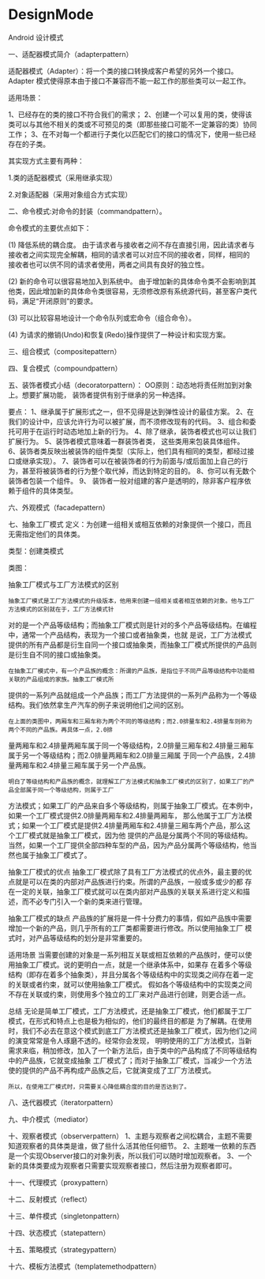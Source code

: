 # DesignMode
Android 设计模式

一、适配器模式简介（adapterpattern）

适配器模式（Adapter）：将一个类的接口转换成客户希望的另外一个接口。Adapter 模式使得原本由于接口不兼容而不能一起工作的那些类可以一起工作。

适用场景：

1、已经存在的类的接口不符合我们的需求；
2、创建一个可以复用的类，使得该类可以与其他不相关的类或不可预见的类（即那些接口可能不一定兼容的类）协同工作；
3、在不对每一个都进行子类化以匹配它们的接口的情况下，使用一些已经存在的子类。

其实现方式主要有两种：

1.类的适配器模式（采用继承实现）

2.对象适配器（采用对象组合方式实现）


二、命令模式:对命令的封装（commandpattern）。

命令模式的主要优点如下：

(1) 降低系统的耦合度。
    由于请求者与接收者之间不存在直接引用，因此请求者与接收者之间实现完全解耦，相同的请求者可以对应不同的接收者，同样，相同的
接收者也可以供不同的请求者使用，两者之间具有良好的独立性。

(2) 新的命令可以很容易地加入到系统中。
    由于增加新的具体命令类不会影响到其他类，因此增加新的具体命令类很容易，无须修改原有系统源代码，甚至客户类代码，满足“开闭原则”的要求。

(3) 可以比较容易地设计一个命令队列或宏命令（组合命令）。

(4) 为请求的撤销(Undo)和恢复(Redo)操作提供了一种设计和实现方案。

三、组合模式（compositepattern）

四、复合模式（compoundpattern）

五、装饰者模式小结（decoratorpattern）：
OO原则：动态地将责任附加到对象上。想要扩展功能， 装饰者提供有别于继承的另一种选择。

要点：
1、继承属于扩展形式之一，但不见得是达到弹性设计的最佳方案。
2、在我们的设计中，应该允许行为可以被扩展，而不须修改现有的代码。
3、组合和委托可用于在运行时动态地加上新的行为。
4、除了继承，装饰者模式也可以让我们扩展行为。
5、装饰者模式意味着一群装饰者类， 这些类用来包装具体组件。
6、装饰者类反映出被装饰的组件类型（实际上，他们具有相同的类型，都经过接口或继承实现）。
7、装饰者可以在被装饰者的行为前面与/或后面加上自己的行为，甚至将被装饰者的行为整个取代掉，而达到特定的目的。
8、你可以有无数个装饰者包装一个组件。
9、 装饰者一般对组建的客户是透明的，除非客户程序依赖于组件的具体类型。

六、外观模式（facadepattern）

七、抽象工厂模式
定义：为创建一组相关或相互依赖的对象提供一个接口，而且无需指定他们的具体类。

类型：创建类模式

类图：

抽象工厂模式与工厂方法模式的区别

    抽象工厂模式是工厂方法模式的升级版本，他用来创建一组相关或者相互依赖的对象。他与工厂方法模式的区别就在于，工厂方法模式针
对的是一个产品等级结构；而抽象工厂模式则是针对的多个产品等级结构。在编程中，通常一个产品结构，表现为一个接口或者抽象类，也就
是说，工厂方法模式提供的所有产品都是衍生自同一个接口或抽象类，而抽象工厂模式所提供的产品则是衍生自不同的接口或抽象类。

    在抽象工厂模式中，有一个产品族的概念：所谓的产品族，是指位于不同产品等级结构中功能相关联的产品组成的家族。抽象工厂模式所
提供的一系列产品就组成一个产品族；而工厂方法提供的一系列产品称为一个等级结构。我们依然拿生产汽车的例子来说明他们之间的区别。


    在上面的类图中，两厢车和三厢车称为两个不同的等级结构；而2.0排量车和2.4排量车则称为两个不同的产品族。再具体一点，2.0排
量两厢车和2.4排量两厢车属于同一个等级结构，2.0排量三厢车和2.4排量三厢车属于另一个等级结构；而2.0排量两厢车和2.0排量三厢属
于同一个产品族，2.4排量两厢车和2.4排量三厢车属于另一个产品族。

    明白了等级结构和产品族的概念，就理解工厂方法模式和抽象工厂模式的区别了，如果工厂的产品全部属于同一个等级结构，则属于工厂
方法模式；如果工厂的产品来自多个等级结构，则属于抽象工厂模式。在本例中，如果一个工厂模式提供2.0排量两厢车和2.4排量两厢车，
那么他属于工厂方法模式；如果一个工厂模式是提供2.4排量两厢车和2.4排量三厢车两个产品，那么这个工厂模式就是抽象工厂模式，因为他
提供的产品是分属两个不同的等级结构。当然，如果一个工厂提供全部四种车型的产品，因为产品分属两个等级结构，他当然也属于抽象工厂模式了。


抽象工厂模式的优点
    抽象工厂模式除了具有工厂方法模式的优点外，最主要的优点就是可以在类的内部对产品族进行约束。所谓的产品族，一般或多或少的都
存在一定的关联，抽象工厂模式就可以在类内部对产品族的关联关系进行定义和描述，而不必专门引入一个新的类来进行管理。

抽象工厂模式的缺点
    产品族的扩展将是一件十分费力的事情，假如产品族中需要增加一个新的产品，则几乎所有的工厂类都需要进行修改。所以使用抽象工厂
模式时，对产品等级结构的划分是非常重要的。

适用场景
    当需要创建的对象是一系列相互关联或相互依赖的产品族时，便可以使用抽象工厂模式。说的更明白一点，就是一个继承体系中，如果存
在着多个等级结构（即存在着多个抽象类），并且分属各个等级结构中的实现类之间存在着一定的关联或者约束，就可以使用抽象工厂模式。
假如各个等级结构中的实现类之间不存在关联或约束，则使用多个独立的工厂来对产品进行创建，则更合适一点。


总结
    无论是简单工厂模式，工厂方法模式，还是抽象工厂模式，他们都属于工厂模式，在形式和特点上也是极为相似的，他们的最终目的都是
为了解耦。在使用时，我们不必去在意这个模式到底工厂方法模式还是抽象工厂模式，因为他们之间的演变常常是令人琢磨不透的。经常你会发现，
明明使用的工厂方法模式，当新需求来临，稍加修改，加入了一个新方法后，由于类中的产品构成了不同等级结构中的产品族，它就变成抽象
工厂模式了；而对于抽象工厂模式，当减少一个方法使的提供的产品不再构成产品族之后，它就演变成了工厂方法模式。

    所以，在使用工厂模式时，只需要关心降低耦合度的目的是否达到了。
    
八、迭代器模式（iteratorpattern）

九、中介模式（mediator）

十、观察者模式（observerpattern）
    1、主题与观察者之间松耦合，主题不需要知道观察者的具体类是谁，做了些什么活其他任何细节。
    2、主题唯一依赖的东西是一个实现Observer接口的对象列表，所以我们可以随时增加观察者。
    3、一个新的具体类要成为观察者只需要实现观察者接口，然后注册为观察者即可。

十一、代理模式（proxypattern）

十二、反射模式（reflect）

十三、单件模式（singletonpattern）

十四、状态模式（statepattern）

十五、策略模式（strategypattern）

十六、模板方法模式（templatemethodpattern）
